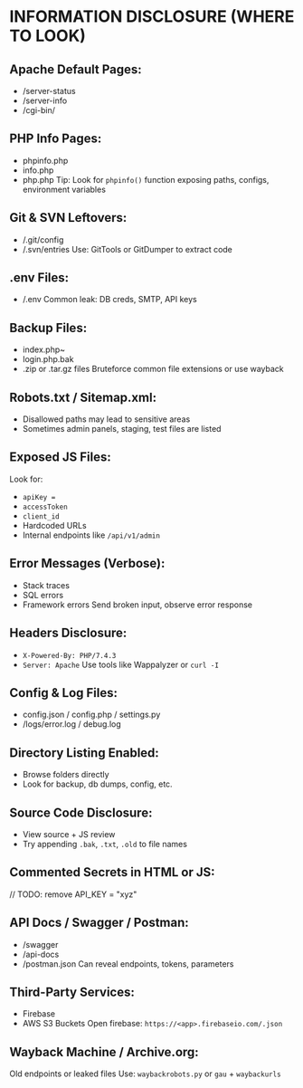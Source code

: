# INFORMATION DISCLOSURE (WHERE TO LOOK)
##  Apache Default Pages:
- /server-status
- /server-info
- /cgi-bin/

 ## PHP Info Pages:
- phpinfo.php
- info.php
- php.php
 Tip: Look for `phpinfo()` function exposing paths, configs, environment variables

##  Git & SVN Leftovers:
- /.git/config
- /.svn/entries
 Use: GitTools or GitDumper to extract code

##  .env Files:
- /.env
 Common leak: DB creds, SMTP, API keys

##  Backup Files:
- index.php~ 
- login.php.bak
- .zip or .tar.gz files
 Bruteforce common file extensions or use wayback

##  Robots.txt / Sitemap.xml:
- Disallowed paths may lead to sensitive areas
- Sometimes admin panels, staging, test files are listed

 ## Exposed JS Files:
 Look for:
- `apiKey =`
- `accessToken`
- `client_id`
- Hardcoded URLs
- Internal endpoints like `/api/v1/admin`

## Error Messages (Verbose):
- Stack traces
- SQL errors
- Framework errors
  Send broken input, observe error response

## Headers Disclosure:
- `X-Powered-By: PHP/7.4.3`
- `Server: Apache`
 Use tools like Wappalyzer or `curl -I`

## Config & Log Files:
- config.json / config.php / settings.py
- /logs/error.log / debug.log

## Directory Listing Enabled:
- Browse folders directly
- Look for backup, db dumps, config, etc.

## Source Code Disclosure:
- View source + JS review
- Try appending `.bak`, `.txt`, `.old` to file names

## Commented Secrets in HTML or JS:
<!-- admin login is down -->
// TODO: remove API_KEY = "xyz"

## API Docs / Swagger / Postman:
- /swagger
- /api-docs
- /postman.json
 Can reveal endpoints, tokens, parameters

 ## Third-Party Services:
- Firebase
- AWS S3 Buckets
 Open firebase: `https://<app>.firebaseio.com/.json`

## Wayback Machine / Archive.org:
 Old endpoints or leaked files
Use: `waybackrobots.py` or `gau` + `waybackurls`



